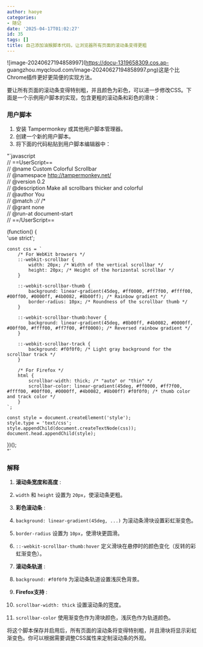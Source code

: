 ```yaml
---
author: haoye
categories:
- 随记
date: '2025-04-17T01:02:27'
id: 35
tags: []
title: 自己添加油猴脚本代码，让浏览器所有页面的滚动条变得更粗
---
```


![image-20240627194858997](https://docu-1319658309.cos.ap-
guangzhou.myqcloud.com/image-20240627194858997.png)这是个比Chrome插件更好更简便的实现方法。

要让所有页面的滚动条变得特别粗，并且颜色为彩色，可以进一步修改CSS。下面是一个示例用户脚本的实现，包含更粗的滚动条和彩色的滑块：

### 用户脚本

  1. 安装 Tampermonkey 或其他用户脚本管理器。
  2. 创建一个新的用户脚本。
  3. 将下面的代码粘贴到用户脚本编辑器中：

"`javascript  
// ==UserScript==  
// @name Custom Colorful Scrollbar  
// @namespace http://tampermonkey.net/  
// @version 0.2  
// @description Make all scrollbars thicker and colorful  
// @author You  
// @match _://_ /*  
// @grant none  
// @run-at document-start  
// ==/UserScript==

(function() {  
'use strict';

    
    
    const css = `
        /* For WebKit browsers */
        ::-webkit-scrollbar {
            width: 20px; /* Width of the vertical scrollbar */
            height: 20px; /* Height of the horizontal scrollbar */
        }
    
        ::-webkit-scrollbar-thumb {
            background: linear-gradient(45deg, #ff0000, #ff7f00, #ffff00, #00ff00, #0000ff, #4b0082, #8b00ff); /* Rainbow gradient */
            border-radius: 10px; /* Roundness of the scrollbar thumb */
        }
    
        ::-webkit-scrollbar-thumb:hover {
            background: linear-gradient(45deg, #8b00ff, #4b0082, #0000ff, #00ff00, #ffff00, #ff7f00, #ff0000); /* Reversed rainbow gradient */
        }
    
        ::-webkit-scrollbar-track {
            background: #f0f0f0; /* Light gray background for the scrollbar track */
        }
    
        /* For Firefox */
        html {
            scrollbar-width: thick; /* "auto" or "thin" */
            scrollbar-color: linear-gradient(45deg, #ff0000, #ff7f00, #ffff00, #00ff00, #0000ff, #4b0082, #8b00ff) #f0f0f0; /* thumb color and track color */
        }
    `;
    
    const style = document.createElement('style');
    style.type = 'text/css';
    style.appendChild(document.createTextNode(css));
    document.head.appendChild(style);
    

})();  
"`

### 解释

  1. **滚动条宽度和高度** :
  2. `width` 和 `height` 设置为 `20px`，使滚动条更粗。

  3. **彩色滚动条** :

  4. `background: linear-gradient(45deg, ...)` 为滚动条滑块设置彩虹渐变色。
  5. `border-radius` 设置为 `10px`，使滑块更圆滑。
  6. `::-webkit-scrollbar-thumb:hover` 定义滑块在悬停时的颜色变化（反转的彩虹渐变色）。

  7. **滚动条轨道** :

  8. `background: #f0f0f0` 为滚动条轨道设置浅灰色背景。

  9. **Firefox支持** :

  10. `scrollbar-width: thick` 设置滚动条的宽度。
  11. `scrollbar-color` 使用渐变色作为滑块颜色，浅灰色作为轨道颜色。

将这个脚本保存并启用后，所有页面的滚动条将变得特别粗，并且滑块将显示彩虹渐变色。你可以根据需要调整CSS属性来定制滚动条的外观。

